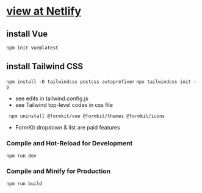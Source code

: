 # [view at Netlify](https://ust-yield-chart-fidly.netlify.app/)

## install Vue
```npm init vue@latest```

## install Tailwind CSS
```npm install -D tailwindcss postcss autoprefixer```
```npx tailwindcss init -p```
- see edits in tailwind.config.js
- see Tailwind top-level codes in css file

``` npm uninstall @formkit/vue @formkit/themes @formkit/icons```
- FormKit dropdown & list are paid features

### Compile and Hot-Reload for Development
```npm run dev```

### Compile and Minify for Production
```npm run build```
